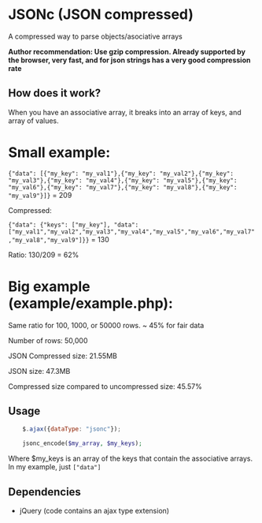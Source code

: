 # JSONc (JSON compressed)
A compressed way to parse objects/asociative arrays

**Author recommendation: Use gzip compression. Already supported by the browser, very fast, and for json strings has a very good compression rate**

## How does it work?
When you have an associative array, it breaks into an array of keys, and array of values.

# Small example:
`{"data": [{"my_key": "my_val1"},{"my_key": "my_val2"},{"my_key": "my_val3"},{"my_key": "my_val4"},{"my_key": "my_val5"},{"my_key": "my_val6"},{"my_key": "my_val7"},{"my_key": "my_val8"},{"my_key": "my_val9"}]}` = 209

Compressed:

`{"data": {"keys": ["my_key"], "data":["my_val1","my_val2","my_val3","my_val4","my_val5","my_val6","my_val7","my_val8","my_val9"]}}` = 130

Ratio: 130/209 = 62%

# Big example (example/example.php):
Same ratio for 100, 1000, or 50000 rows. ~ 45% for fair data

Number of rows:
50,000

JSON Compressed size:
21.55MB

JSON size:
47.3MB

Compressed size compared to uncompressed size:
45.57%

## Usage
```js
    $.ajax({dataType: "jsonc"});
```
```php
    jsonc_encode($my_array, $my_keys);
```
Where $my_keys is an array of the keys that contain the associative arrays. In my example, just `["data"]`

## Dependencies
- jQuery (code contains an ajax type extension)
